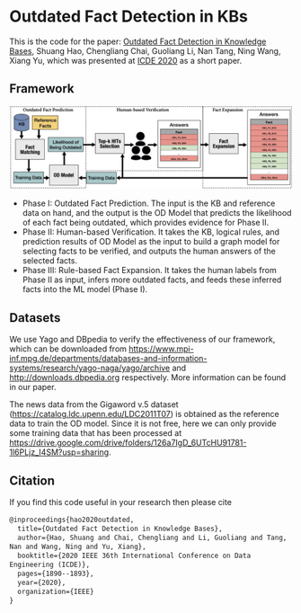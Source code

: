 # Outdated Fact Detection in KBs

This is the code for the paper: [Outdated Fact Detection in Knowledge Bases](https://ieeexplore.ieee.org/document/9101535),
Shuang Hao, Chengliang Chai, Guoliang Li, Nan Tang, Ning Wang, Xiang Yu,
which was presented at [ICDE 2020](https://icde.utdallas.edu/) as a short paper.

## Framework

![](https://github.com/Shuang-H/outdated-fact-detection/blob/main/framework.jpg)

- Phase I:  Outdated Fact Prediction. The input is the KB and reference data on hand, and the output is the OD Model that predicts the likelihood of each fact being outdated, which provides evidence for Phase II.
- Phase II: Human-based Verification. It takes the KB, logical rules, and prediction results of OD Model as the input to build a graph model for selecting facts to be verified, and outputs the human answers of the selected facts.
- Phase III: Rule-based Fact Expansion. It takes the human labels from  Phase II as input, infers more outdated facts, and feeds these inferred facts into the ML model (Phase I).


## Datasets
We use Yago and DBpedia to verify the effectiveness of our framework, which can be downloaded from https://www.mpi-inf.mpg.de/departments/databases-and-information-systems/research/yago-naga/yago/archive and http://downloads.dbpedia.org respectively. More information can be found in our paper.

The news data from the Gigaword v.5 dataset (https://catalog.ldc.upenn.edu/LDC2011T07) is obtained as the reference data to train the OD model. Since it is not free, here we can only provide some training data that has been processed at https://drive.google.com/drive/folders/126a7IgD_6UTcHU91781-1l6PLjz_I4SM?usp=sharing. 



## Citation

If you find this code useful in your research then please cite
````
@inproceedings{hao2020outdated,
  title={Outdated Fact Detection in Knowledge Bases},
  author={Hao, Shuang and Chai, Chengliang and Li, Guoliang and Tang, Nan and Wang, Ning and Yu, Xiang},
  booktitle={2020 IEEE 36th International Conference on Data Engineering (ICDE)},
  pages={1890--1893},
  year={2020},
  organization={IEEE}
}
````

